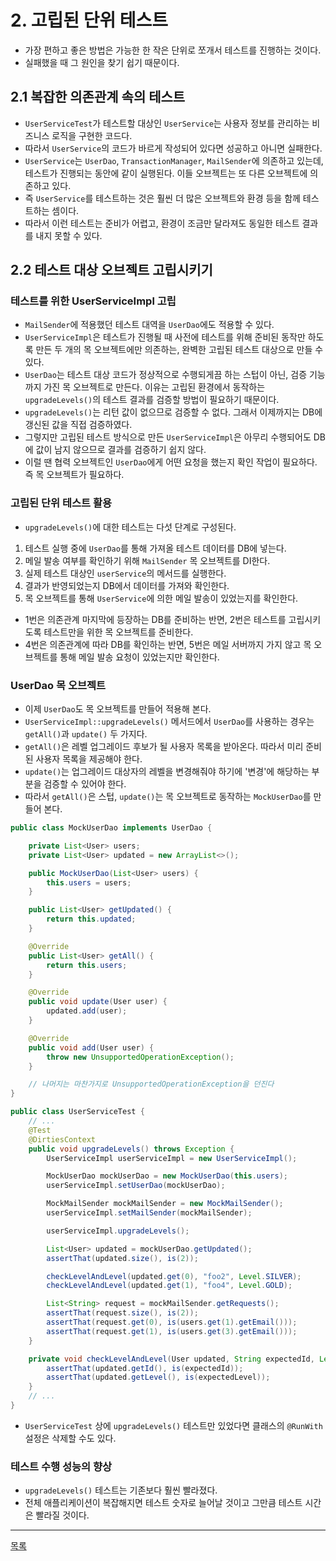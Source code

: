 # 2. 고립된 단위 테스트

- 가장 편하고 좋은 방법은 가능한 한 작은 단위로 쪼개서 테스트를 진행하는 것이다.
- 실패했을 때 그 원인을 찾기 쉽기 때문이다.

## 2.1 복잡한 의존관계 속의 테스트

- `UserServiceTest`가 테스트할 대상인 `UserService`는 사용자 정보를 관리하는 비즈니스 로직을 구현한 코드다.
- 따라서 `UserService`의 코드가 바르게 작성되어 있다면 성공하고 아니면 실패한다.
- `UserService`는 `UserDao`, `TransactionManager`, `MailSender`에 의존하고 있는데, 테스트가 진행되는 동안에 같이 실행된다. 이들 오브젝트는 또 다른 오브젝트에 의존하고 있다.
- 즉 `UserService`를 테스트하는 것은 훨씬 더 많은 오브젝트와 환경 등을 함께 테스트하는 셈이다.
- 따라서 이런 테스트는 준비가 어렵고, 환경이 조금만 달라져도 동일한 테스트 결과를 내지 못할 수 있다.

## 2.2 테스트 대상 오브젝트 고립시키기

### 테스트를 위한 UserServiceImpl 고립

- `MailSender`에 적용했던 테스트 대역을 `UserDao`에도 적용할 수 있다.
- `UserServiceImpl`은 테스트가 진행될 때 사전에 테스트를 위해 준비된 동작만 하도록 만든 두 개의 목 오브젝트에만 의존하는, 완벽한 고립된 테스트 대상으로 만들 수 있다.
- `UserDao`는 테스트 대상 코드가 정상적으로 수행되게끔 하는 스텁이 아닌, 검증 기능까지 가진 목 오브젝트로 만든다. 이유는 고립된 환경에서 동작하는 `upgradeLevels()`의 테스트 결과를 검증할 방법이 필요하기 때문이다.
- `upgradeLevels()`는 리턴 값이 없으므로 검증할 수 없다. 그래서 이제까지는 DB에 갱신된 값을 직접 검증하였다.
- 그렇지만 고립된 테스트 방식으로 만든 `UserServiceImpl`은 아무리 수행되어도 DB에 값이 남지 않으므로 결과를 검증하기 쉽지 않다.
- 이럴 땐 협력 오브젝트인 `UserDao`에게 어떤 요청을 했는지 확인 작업이 필요하다. 즉 목 오브젝트가 필요하다.

### 고립된 단위 테스트 활용

- `upgradeLevels()`에 대한 테스트는 다섯 단계로 구성된다.

1. 테스트 실행 중에 `UserDao`를 통해 가져올 테스트 데이터를 DB에 넣는다.
2. 메일 발송 여부를 확인하기 위해 `MailSender` 목 오브젝트를 DI한다.
3. 실제 테스트 대상인 `userService`의 메서드를 실행한다.
4. 결과가 반영되었는지 DB에서 데이터를 가져와 확인한다.
5. 목 오브젝트를 통해 `UserService`에 의한 메일 발송이 있었는지를 확인한다.

- 1번은 의존관계 마지막에 등장하는 DB를 준비하는 반면, 2번은 테스트를 고립시키도록 테스트만을 위한 목 오브젝트를 준비한다.
- 4번은 의존관계에 따라 DB를 확인하는 반면, 5번은 메일 서버까지 가지 않고 목 오브젝트를 통해 메일 발송 요청이 있었는지만 확인한다.

### UserDao 목 오브젝트

- 이제 `UserDao`도 목 오브젝트를 만들어 적용해 본다.
- `UserServiceImpl::upgradeLevels()` 메서드에서 `UserDao`를 사용하는 경우는 `getAll()`과 `update()` 두 가지다.
- `getAll()`은 레벨 업그레이드 후보가 될 사용자 목록을 받아온다. 따라서 미리 준비된 사용자 목록을 제공해야 한다.
- `update()`는 업그레이드 대상자의 레벨을 변경해줘야 하기에 '변경'에 해당하는 부분을 검증할 수 있어야 한다.
- 따라서 `getAll()`은 스텁, `update()`는 목 오브젝트로 동작하는 `MockUserDao`를 만들어 본다.

```java
public class MockUserDao implements UserDao {

    private List<User> users;
    private List<User> updated = new ArrayList<>();

    public MockUserDao(List<User> users) {
        this.users = users;
    }

    public List<User> getUpdated() {
        return this.updated;
    }

    @Override
    public List<User> getAll() {
        return this.users;
    }

    @Override
    public void update(User user) {
        updated.add(user);
    }

    @Override
    public void add(User user) {
        throw new UnsupportedOperationException();
    }

    // 나머지는 마찬가지로 UnsupportedOperationException을 던진다
}
```

```java
public class UserServiceTest {
    // ...
    @Test
    @DirtiesContext
    public void upgradeLevels() throws Exception {
        UserServiceImpl userServiceImpl = new UserServiceImpl();

        MockUserDao mockUserDao = new MockUserDao(this.users);
        userServiceImpl.setUserDao(mockUserDao);

        MockMailSender mockMailSender = new MockMailSender();
        userServiceImpl.setMailSender(mockMailSender);

        userServiceImpl.upgradeLevels();

        List<User> updated = mockUserDao.getUpdated();
        assertThat(updated.size(), is(2));

        checkLevelAndLevel(updated.get(0), "foo2", Level.SILVER);
        checkLevelAndLevel(updated.get(1), "foo4", Level.GOLD);

        List<String> request = mockMailSender.getRequests();
        assertThat(request.size(), is(2));
        assertThat(request.get(0), is(users.get(1).getEmail()));
        assertThat(request.get(1), is(users.get(3).getEmail()));
    }

    private void checkLevelAndLevel(User updated, String expectedId, Level expectedLevel) {
        assertThat(updated.getId(), is(expectedId));
        assertThat(updated.getLevel(), is(expectedLevel));
    }
    // ...
}
```

- `UserServiceTest` 상에 `upgradeLevels()` 테스트만 있었다면 클래스의 `@RunWith` 설정은 삭제할 수도 있다.

### 테스트 수행 성능의 향상

-  `upgradeLevels()` 테스트는 기존보다 훨씬 빨라졌다.
- 전체 애플리케이션이 복잡해지면 테스트 숫자로 늘어날 것이고 그만큼 테스트 시간은 빨라질 것이다.

---
[목록](./index.md)
